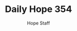 ---
image: /assets/img/daily-hope-default-artwork.png
title: Daily Hope 354
number: 354
categories:
  - Daily Hope
author: Hope Staff
notes: Daily Hope 354
embed: >-
  EMBED_GOES_HERE
---